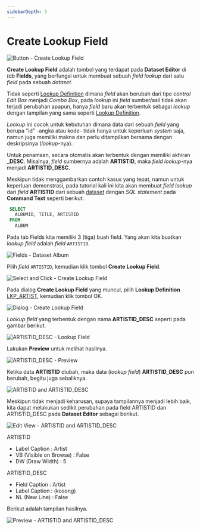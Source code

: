 ```yaml
---
sidebarDepth: 3
---
```


# Create Lookup Field

![Button - Create Lookup Field](/images/btn-create-lookup-field.png)

**Create Lookup Field** adalah tombol yang terdapat pada **Dataset Editor** di _tab_ **Fields**, yang berfungsi untuk membuat sebuah _field lookup_ dari satu _field_ pada sebuah _dataset_.

Tidak seperti [Lookup Definition](../lookups/standard.md) dimana _field_ akan berubah dari tipe _control_ _Edit Box_ menjadi _Combo Box_, pada _lookup_ ini _field_ sumber/asli tidak akan terjadi perubahan apapun, hanya _field_ baru akan terbentuk sebagai _lookup_ dengan tampilan yang sama seperti [Lookup Definition](../lookups/standard.md).

_Lookup_ ini cocok untuk kebutuhan dimana data dari sebuah _field_ yang berupa "id" -angka atau kode- tidak hanya untuk keperluan _system_ saja, namun juga memiliki makna dan perlu ditampilkan bersama dengan deskripsinya (_lookup_-nya).

Untuk penamaan, secara otomatis akan terbentuk dengan memiliki akhiran **\_DESC**. Misalnya, _field_ sumbernya adalah **ARTISTID**, maka _field lookup_-nya menjadi **ARTISTID_DESC**.

Meskipun tidak menggambarkan contoh kasus yang tepat, namun untuk keperluan demonstrasi, pada tutorial kali ini kita akan membuat _field lookup_ dari _field_ **ARTISTID** dari sebuah [dataset](../datasets/dataset-baru.md) dengan _SQL statement_ pada **Command Text** seperti berikut:

```sql
 SELECT
   ALBUMID, TITLE, ARTISTID
 FROM
   ALBUM
```

Pada tab Fields kita memiliki 3 (tiga) buah field. Yang akan kita buatkan _lookup field_ adalah _field_ `ARTISTID`.

![Fields - Dataset Album](/images/fields-dst-album.png)

Pilih _field_ `ARTISTID`, kemudian klik tombol **Create Lookup Field**.

![Select and Click - Create Lookup Field](/images/artistid-click-create-lookup-field.png)

Pada dialog **Create Lookup Field** yang muncul, pilih **Lookup Definition** [LKP_ARTIST](../lookups/standard.md), kemudian klik tombol OK.

![Dialog - Create Lookup Field](/images/create-lookup-field-dialog.png)

_Lookup field_ yang terbentuk dengan nama **ARTISTID_DESC** seperti pada gambar berikut.

![ARTISTID_DESC - Lookup Field](/images/lookup-field-artistid-desc.png)

Lakukan **Preview** untuk melihat hasilnya.

![ARTISTID_DESC - Preview](/images/artistid_desc-preview.png)

Ketika data **ARTISTID** diubah, maka data (_lookup field_) **ARTISTID_DESC** pun berubah, begitu juga sebaliknya.

![ARTISTID and ARTISTID_DESC](/images/artisid-and-artistid_desc.png)

Meskipun tidak menjadi keharusan, supaya tampilannya menjadi lebih baik, kita dapat melakukan sedikit perubahan pada field ARTISTID dan ARTISTID_DESC pada **Dataset Editor** sebagai berikut.

![Edit View - ARTISTID and ARTISTID_DESC](/images/edit-view-field-lookup.png)

ARTISTID

- Label Caption : Artist
- VB (Visible on Browse) : False
- DW (Draw Width) : 5

ARTISTID_DESC

- Field Caption : Artist
- Label Caption : (kosong)
- NL (New Line) : False

Berikut adalah tampilan hasilnya.

![Preview - ARTISTID and ARTISTID_DESC](/images/lookup-field-artist-preview.png)
